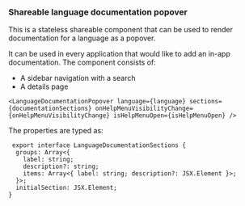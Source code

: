 ### Shareable language documentation popover

This is a stateless shareable component that can be used to render documentation for a language as a popover.

It can be used in every application that would like to add an in-app documentation. The component consists of:
- A sidebar navigation with a search
- A details page

```
<LanguageDocumentationPopover language={language} sections={documentationSections} onHelpMenuVisibilityChange={onHelpMenuVisibilityChange} isHelpMenuOpen={isHelpMenuOpen} />
```

The properties are typed as:

```
 export interface LanguageDocumentationSections {
  groups: Array<{
    label: string;
    description?: string;
    items: Array<{ label: string; description?: JSX.Element }>;
  }>;
  initialSection: JSX.Element;
}
```